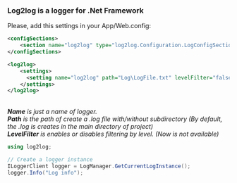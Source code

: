 
<body>

<h3>Log2log is a logger for .Net Framework </h3>

<div>
<p>
Please, add this settings in your App/Web.config:
    </p>
</div>

```xml
<configSections>
    <section name="log2log" type="log2log.Configuration.LogConfigSection, log2log "/>
</configSections>

<log2log>
    <settings>
      <setting name="log2log" path="Log\LogFile.txt" levelFilter="false"/>
    </settings>
</log2log>
```

<p>
<em>
<br/>
<strong>Name</strong> is just a name of logger.
<br/>
<strong>Path</strong> is the path of create a .log file with/without subdirectory (By default, the .log is creates in the main directory of project)
<br/>
<strong>LevelFilter</strong> is enables or disables filtering by level. (Now is not available)
</em>
</p>


```csharp
using log2log;

// Create a logger instance
ILoggerClient logger = LogManager.GetCurrentLogInstance();
logger.Info("Log info");
```

</body>

